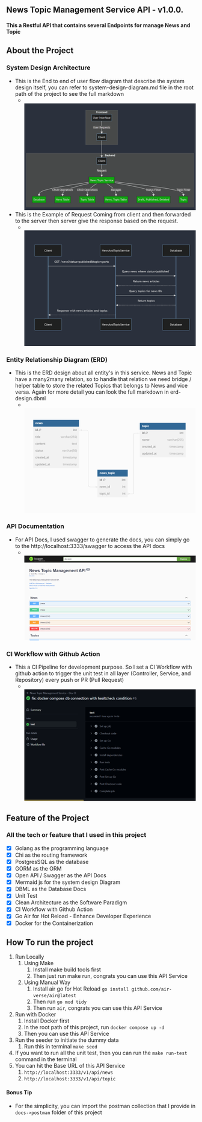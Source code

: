 ## News Topic Management Service API - v1.0.0.

#### This a Restful API that contains several Endpoints for manage News and Topic

## About the Project
### System Design Architecture

- This is the End to end of user flow diagram that describe the system design itself, you can refer to system-design-diagram.md file in the root path of the project to see the full markdown
    - <br/> <img src="docs/screenshots/system-design-diagram.png">
- This is the Example of Request Coming from client and then forwarded to the server then server give the response based on the request.
    - <br/> <img src="docs/screenshots/example-api-request-diagram.png">
### Entity Relationship Diagram (ERD)
- This is the ERD design about all entity's in this service. News and Topic have a many2many relation, so to handle that relation we need bridge / helper table to store the related Topics that belongs to News and vice versa. Again for more detail you can look the full markdown in erd-design.dbml
    - <br/> <img src="docs/screenshots/erd-design.png">

### API Documentation
- For API Docs, I used swagger to generate the docs, you can simply go to the http://localhost:3333/swagger to access the API docs
    - <br/> <img src="docs/screenshots/api-docs.png">

### CI Workflow with Github Action
- This a CI Pipeline for development purpose. So I set a CI Workflow with github action to trigger the unit test in all layer (Controller, Service, and Repository) every push or PR (Pull Request)
  - <br/> <img src="docs/screenshots/dev-ci-test.png">


## Feature of the Project

### All the tech or feature that I used in this project
- [x] Golang as the programming language
- [x] Chi as the routing framework
- [x] PostgresSQL as the database
- [x] GORM as the ORM
- [x] Open API / Swagger as the API Docs
- [x] Mermaid js for the system design Diagram
- [x] DBML as the Database Docs
- [x] Unit Test 
- [x] Clean Architecture as the Software Paradigm
- [x] CI Workflow with Github Action
- [x] Go Air for Hot Reload - Enhance Developer Experience
- [x] Docker for the Containerization 

## How To run the project

1. Run Locally
   1. Using Make
      1. Install make build tools first
      2. Then just run make run, congrats you can use this API Service
   2. Using Manual Way
      1. Install air go for Hot Reload `go install github.com/air-verse/air@latest`
      2. Then run `go mod tidy`
      3. Then run `air`, congrats you can use this API Service
2. Run with Docker
   1. Install Docker first
   2. In the root path of this project, run `docker compose up -d`
   3. Then you can use this API Service
3. Run the seeder to initiate the dummy data
   1. Run this in terminal `make seed`
4. If you want to run all the unit test, then you can run the `make run-test` command in the terminal
5. You can hit the Base URL of this API Service 
   1. `http://localhost:3333/v1/api/news`
   2. `http://localhost:3333/v1/api/topic`

#### Bonus Tip
- For the simplicity, you can import the postman collection that I provide in `docs->postman` folder of this project
